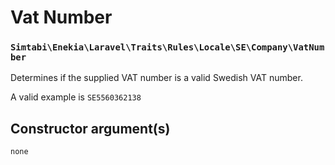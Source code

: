 # Vat Number
### `Simtabi\Enekia\Laravel\Traits\Rules\Locale\SE\Company\VatNumber`

Determines if the supplied VAT number is a valid Swedish VAT number.

A valid example is `SE5560362138`

## Constructor argument(s)

```php
none
```